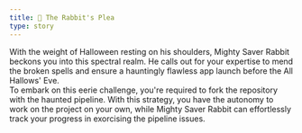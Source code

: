 ```yaml
---
title: 👻 The Rabbit's Plea
type: story
---
```


With the weight of Halloween resting on his shoulders, Mighty Saver Rabbit beckons you into this spectral realm. He calls out for your expertise to mend the broken spells and ensure a hauntingly flawless app launch before the All Hallows' Eve.
</br>
To embark on this eerie challenge, you're required to <span class="text-red-700 font-bold">fork the repository</span> with the haunted pipeline. With this strategy, you have the autonomy to work on the project on your own, while Mighty Saver Rabbit can effortlessly track your progress in exorcising the pipeline issues.
